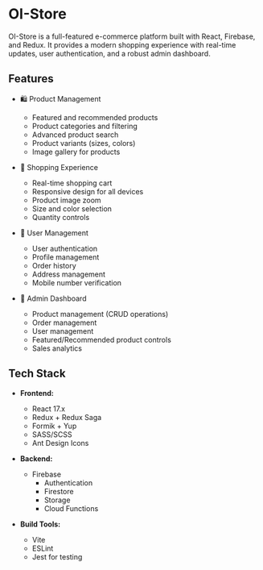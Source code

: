 # OI-Store

OI-Store is a full-featured e-commerce platform built with React, Firebase, and Redux. It provides a modern shopping experience with real-time updates, user authentication, and a robust admin dashboard.

## Features

- 🛍️ Product Management

  - Featured and recommended products
  - Product categories and filtering
  - Advanced product search
  - Product variants (sizes, colors)
  - Image gallery for products

- 🛒 Shopping Experience

  - Real-time shopping cart
  - Responsive design for all devices
  - Product image zoom
  - Size and color selection
  - Quantity controls

- 👤 User Management

  - User authentication
  - Profile management
  - Order history
  - Address management
  - Mobile number verification

- 📱 Admin Dashboard
  - Product management (CRUD operations)
  - Order management
  - User management
  - Featured/Recommended product controls
  - Sales analytics

## Tech Stack

- **Frontend:**

  - React 17.x
  - Redux + Redux Saga
  - Formik + Yup
  - SASS/SCSS
  - Ant Design Icons

- **Backend:**

  - Firebase
    - Authentication
    - Firestore
    - Storage
    - Cloud Functions

- **Build Tools:**
  - Vite
  - ESLint
  - Jest for testing
